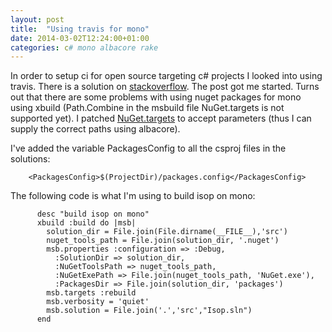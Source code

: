```yaml
---
layout: post
title:  "Using travis for mono"
date: 2014-03-02T12:24:00+01:00
categories: c# mono albacore rake
---
```


In order to setup ci for open source targeting c# projects I looked into using travis. There is a solution on [stackoverflow](http://stackoverflow.com/questions/16751772/how-do-i-use-travis-ci-with-c-sharp-or-f). The post got me started. Turns out that there are some problems with using nuget packages for mono using xbuild (Path.Combine in the msbuild file NuGet.targets is not supported yet). I patched [NuGet.targets](https://github.com/wallymathieu/isop/blob/master/src/.nuget/NuGet.targets) to accept parameters (thus I can supply the correct paths using albacore).

I've added the variable PackagesConfig to all the csproj files in the solutions:

        <PackagesConfig>$(ProjectDir)/packages.config</PackagesConfig>

The following code is what I'm using to build isop on mono:

          desc "build isop on mono"
          xbuild :build do |msb|
            solution_dir = File.join(File.dirname(__FILE__),'src')
            nuget_tools_path = File.join(solution_dir, '.nuget')
            msb.properties :configuration => :Debug, 
              :SolutionDir => solution_dir,
              :NuGetToolsPath => nuget_tools_path,
              :NuGetExePath => File.join(nuget_tools_path, 'NuGet.exe'),
              :PackagesDir => File.join(solution_dir, 'packages')
            msb.targets :rebuild
            msb.verbosity = 'quiet'
            msb.solution = File.join('.','src',"Isop.sln")
          end

